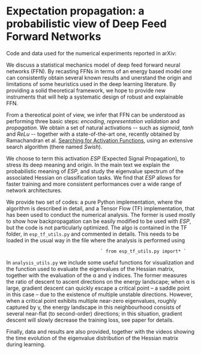 # Expectation propagation: a probabilistic view of Deep Feed Forward Networks
Code and data used for the numerical experiments reported in arXiv:


We discuss a statistical mechanics model of deep feed forward neural networks (FFN). By recasting FFNs in terms of an energy based model one can consistently obtain several known results and unerstand the origin and limitations of some heuristics used in the deep learning literature. By providing a solid theoretical framework, we hope to provide new instruments that will help a systematic design of robust and explainable FFN.  

From a thereotical point of view, we infer that FFN can be understood as performing three basic steps: *encoding*, *representation validation* and *propagation*. We obtain a set of natural activations -- such as *sigmoid*, *tanh* and  *ReLu* -- together with a state-of-the-art one, recently obtained by Ramachandran et al. [Searching for Activation Functions](https://arxiv.org/abs/1710.05941), using an extensive search algorithm (there named *Swish*). 

We choose to term this activation *ESP* (Expected Signal Propagation), to stress its deep meaning and origin. In the main text we explain the probabilistic meaning of *ESP*, and study the eigenvalue spectrum of the associated Hessian on classification tasks. We find that *ESP* allows for faster training and more consistent performances over a wide range of network architectures.   

We provide two set of codes: a pure Python implementation, where the algorithm is described in detail, and a Tensor Flow (TF) implementation, that has been used to conduct the numerical analysis. The former is used mostly to show how backpropagation can be easily modified to be used with *ESP*, but the code is not particularly optimized. The algo is contained in the TF folder, in `esp_tf_utils.py` and commented in details. This needs to be loaded in the usual way in the file where the analysis is performed using 

                                       ` from esp_tf_utils.py import* ` 

In `analysis_utils.py` we include some useful functions for visualization and the function used to evaluate the eigenvalues of the Hessian matrix, together with the evaluation of the α and γ indices. The former measures the ratio of descent to ascent directions on the energy landscape; when α is large, gradient descent can quickly escape a critical point – a saddle point in this case – due to the existence of multiple unstable directions. However, when a critical point exhibits multiple near-zero eigenvalues, roughly captured by γ, the energy landscape in this neighbourhood consists of several near-flat (to second-order) directions; in this situation, gradient descent will slowly decrease the training loss, see paper for details. 

Finally, data and results are also provided, together with the videos showing the time evolution of the eigenvalue distribution of the Hessian matrix during learning. 



